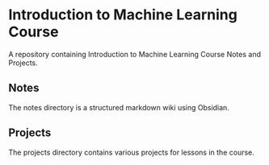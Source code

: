 # Introduction to Machine Learning Course 

A repository containing Introduction to Machine Learning Course Notes and Projects.

## Notes

The notes directory is a structured markdown wiki using Obsidian.

## Projects

The projects directory contains various projects for lessons in the course.
